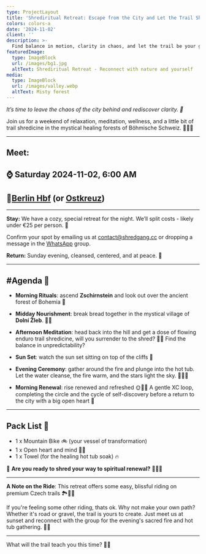 ```yaml
---
type: ProjectLayout
title: 'Shrediritual Retreat: Escape from the City and Let the Trail Shredicine Heal'
colors: colors-a
date: '2024-11-02'
client: ''
description: >-
  Find balance in motion, clarity in chaos, and let the trail be your guide to inner peace. 🌲🚴‍♂️✨
featuredImage:
  type: ImageBlock
  url: /images/bg1.jpg
  altText: Shrediritual Retreat - Reconnect with nature and yourself
media:
  type: ImageBlock
  url: /images/valley.webp
  altText: Misty forest
---
```


*It’s time to leave the chaos of the city behind and rediscover clarity. 🍃*

Join us for a weekend of relaxation, meditation, wellness, and a little bit of trail shredicine in the mystical healing forests of Böhmische Schweiz. 🌲🚴‍♂️

---

## **Meet:**
## ⌚ Saturday 2024-11-02, 6:00 AM
## 📍[Berlin Hbf](https://www.google.com/maps/place/Berlin+Central+Train+Station) (or [Ostkreuz](https://www.google.com/maps/place/Ostkreuz))

---


**Stay:** We have a cozy, special retreat for the night. We’ll split costs - likely under €25 per person. 🏡

Confirm your spot by emailing us at [contact@shredgang.cc](mailto:contact@shredgang.cc) or dropping a message in the [WhatsApp](https://chat.whatsapp.com/BzIqqZYtqEc11UzS7JNKlH) group.

**Return:** Sunday evening, cleansed, centered, and at peace. 🌙

---

## **#Agenda** 📜

- **Morning Rituals**: ascend **Zschirnstein** and look out over the ancient forest of Bohemia 🌲

- **Midday Nourishment**:  break bread together in the mystical village of **Dolní Žleb**. 🥖✨

- **Afternoon Meditation**: head back into the hill and get a dose of flowing enduro trail shredicine, will you surrender to the shred? 🚴‍♀️ Find the balance in  unpredictability?

- **Sun Set**: watch the sun set sitting on top of the cliffs 🌅

- **Evening Ceremony**: gather around the fire and plunge into the hot tub. Let the water cleanse, the fire warm, and the stars light the sky. 🌌🔥🛁

- **Morning Renewal**: rise  renewed and refreshed 🌞🚵‍♂️ A gentle XC loop, completing the circle and the cycle of self-discovery before a return to the city with a big open heart 💜

---

## **Pack List** 🧳

- 1 x Mountain Bike 🚲 (your vessel of transformation)
- 1 x Open heart and mind 🧘‍♂️
- 1 x Towel (for the healing hot tub soak) 🔥

🧖 **Are you ready to shred your way to spiritual renewal?** 🧙🧖‍♀️

---

**A Note on the Ride**: This retreat offers some easy, blissful riding on premium Czech trails 🏞️🚵‍♂️

If you're feeling some other riding, thats ok. Why not make your own path? Whether it's road or gravel, the trail is yours to create. Just meet us at sunset and reconnect with the group for the evening's sacred fire and hot tub gathering. 🌅🔥

---

What will the trail teach you this time? 🌲✨
